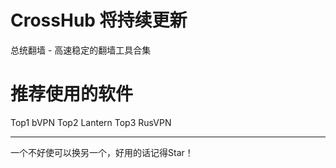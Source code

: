 # CrossHub 将持续更新
总统翻墙 - 高速稳定的翻墙工具合集
# 推荐使用的软件
  Top1 bVPN
  Top2 Lantern
  Top3 RusVPN

----------------------------------------------------
一个不好使可以换另一个，好用的话记得Star！
